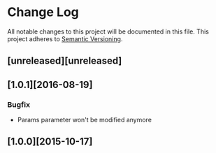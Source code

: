 # Change Log
All notable changes to this project will be documented in this file.
This project adheres to [Semantic Versioning](http://semver.org/).

## [unreleased][unreleased]

## [1.0.1][2016-08-19]
### Bugfix
* Params parameter won't be modified anymore

## [1.0.0][2015-10-17]